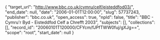 {
  "target_url": "http://www.bbc.co.uk/cymru/celf/eisteddfod03/", 
  "end_date": null, 
  "date": "2006-01-01T12:00:00", 
  "slug": 57737243, 
  "publisher": "bbc.co.uk", 
  "open_access": true, 
  "npld": false, 
  "title": "BBC - Cymru'r Byd - Eisteddfod Celf a Chrefft 2003", 
  "subjects": [], 
  "collections": [], 
  "record_id": "20060101T120000/CFYcm/fJPfTWW0fuj/gXJg==", 
  "scope": "root", 
  "start_date": null
}

